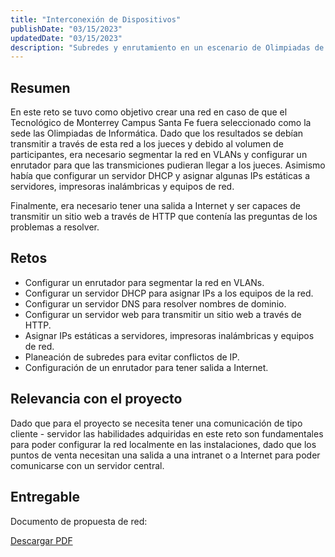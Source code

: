 ```yaml
---
title: "Interconexión de Dispositivos"
publishDate: "03/15/2023"
updatedDate: "03/15/2023"
description: "Subredes y enrutamiento en un escenario de Olimpiadas de Informática."
---
```


## Resumen

En este reto se tuvo como objetivo crear una red en caso de que el Tecnológico de 
Monterrey Campus Santa Fe fuera seleccionado como la sede las Olimpiadas de Informática.
Dado que los resultados se debían transmitir a través de esta red a los jueces y debido al volumen
de participantes, era necesario segmentar la red en VLANs y configurar un enrutador para que
las transmiciones pudieran llegar a los jueces. Asimismo había que configurar un servidor DHCP
y asignar algunas IPs estáticas a servidores, impresoras inalámbricas y equipos de red.

Finalmente, era necesario tener una salida a Internet y ser capaces de transmitir un sitio
web a través de HTTP que contenía las preguntas de los problemas a resolver.

## Retos

* Configurar un enrutador para segmentar la red en VLANs.
* Configurar un servidor DHCP para asignar IPs a los equipos de la red.
* Configurar un servidor DNS para resolver nombres de dominio.
* Configurar un servidor web para transmitir un sitio web a través de HTTP.
* Asignar IPs estáticas a servidores, impresoras inalámbricas y equipos de red.
* Planeación de subredes para evitar conflictos de IP.
* Configuración de un enrutador para tener salida a Internet.

## Relevancia con el proyecto

Dado que para el proyecto se necesita tener una comunicación de tipo cliente - servidor
las habilidades adquiridas en este reto son fundamentales para poder configurar la red
localmente en las instalaciones, dado que los puntos de venta necesitan una salida a una
intranet o a Internet para poder comunicarse con un servidor central.

## Entregable

Documento de propuesta de red:

<a href="/WKTC2003S/pdfs/interconexion.pdf"> Descargar PDF </a>

<object 
 data="/WKTC2003S/pdfs/interconexion.pdf"
 type="application/pdf"
 width="100%"
 height="600px"
/> 